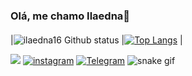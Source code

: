 ### Olá, me chamo Ilaedna👋
####

|![ilaedna16 Github status](https://github-readme-stats.vercel.app/api?username=ilaedna&show_icons=true&theme=midnight-purple) |[![Top Langs](https://github-readme-stats.vercel.app/api/top-langs/?username=ilaedna&layout=compact&theme=midnight-purple)](https://github.com/ilaedna/github-readme-stats)  | 


 <a href= "mailto:ilaedna.silva@alunos.uferssa.edu.br"><img src="https://img.shields.io/badge/Gmail-D14836?style=for-the-badge&logo=gmail&logoColor=white" target="_blank"></a>
[![instagram](https://img.shields.io/badge/Instagram-E4405F?style=for-the-badge&logo=instagram&logoColor=white)](https://www.instagram.com/ilaedna_16/)
[![Telegram](https://img.shields.io/badge/Telegram-2CA5E0?style=for-the-badge&logo=telegram&logoColor=white)](https://t.me/+5584999918295)
![snake gif](https://github.com/ilaedna16/ilaedna16/blob/output/github-contribution-grid-snake.svg)


